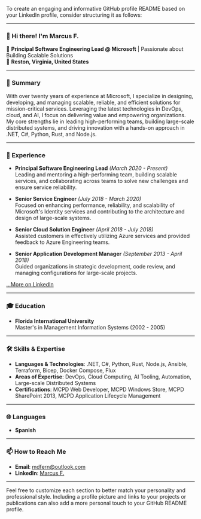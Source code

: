 To create an engaging and informative GitHub profile README based on your LinkedIn profile, consider structuring it as follows:

---

### 👋 Hi there! I'm Marcus F.

🏢 **Principal Software Engineering Lead @ Microsoft** | Passionate about Building Scalable Solutions  
📍 **Reston, Virginia, United States**

---

### 📝 Summary
With over twenty years of experience at Microsoft, I specialize in designing, developing, and managing scalable, reliable, and efficient solutions for mission-critical services. Leveraging the latest technologies in DevOps, cloud, and AI, I focus on delivering value and empowering organizations. My core strengths lie in leading high-performing teams, building large-scale distributed systems, and driving innovation with a hands-on approach in .NET, C#, Python, Rust, and Node.js.

---

### 💼 Experience
- **Principal Software Engineering Lead** *(March 2020 - Present)*  
  Leading and mentoring a high-performing team, building scalable services, and collaborating across teams to solve new challenges and ensure service reliability.

- **Senior Service Engineer** *(July 2018 - March 2020)*  
  Focused on enhancing performance, reliability, and scalability of Microsoft's Identity services and contributing to the architecture and design of large-scale systems.

- **Senior Cloud Solution Engineer** *(April 2018 - July 2018)*  
  Assisted customers in effectively utilizing Azure services and provided feedback to Azure Engineering teams.

- **Senior Application Development Manager** *(September 2013 - April 2018)*  
  Guided organizations in strategic development, code review, and managing configurations for large-scale projects.

[...More on LinkedIn](www.linkedin.com/in/marcusdf)

---

### 🎓 Education
- **Florida International University**  
  Master's in Management Information Systems (2002 - 2005)

---

### 🛠️ Skills & Expertise
- **Languages & Technologies**: .NET, C#, Python, Rust, Node.js, Ansible, Terraform, Bicep, Docker Compose, Flux
- **Areas of Expertise**: DevOps, Cloud Computing, AI Tooling, Automation, Large-scale Distributed Systems
- **Certifications**: MCPD Web Developer, MCPD Windows Store, MCPD SharePoint 2013, MCPD Application Lifecycle Management

---

### 🌐 Languages
- **Spanish**

---

### 📫 How to Reach Me
- **Email**: mdfern@outlook.com
- **LinkedIn**: [Marcus F.](www.linkedin.com/in/marcusdf)

---

Feel free to customize each section to better match your personality and professional style. Including a profile picture and links to your projects or publications can also add a more personal touch to your GitHub README profile.
